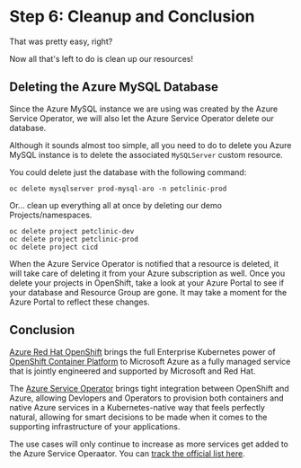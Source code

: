 # Step 6: Cleanup and Conclusion

That was pretty easy, right?

Now all that's left to do is clean up our resources!

## Deleting the Azure MySQL Database

Since the Azure MySQL instance we are using was created by the Azure Service Operator, we will also let the Azure Service Operator delete our database.

Although it sounds almost too simple, all you need to do to delete you Azure MySQL instance is to delete the associated `MySQLServer` custom resource.

You could delete just the database with the following command:

```
oc delete mysqlserver prod-mysql-aro -n petclinic-prod
```

Or... clean up everything all at once by deleting our demo Projects/namespaces.

```
oc delete project petclinic-dev
oc delete project petclinic-prod
oc delete project cicd
```

When the Azure Service Operator is notified that a resource is deleted, it will take care of deleting it from your Azure subscription as well.  Once you delete your projects in OpenShift, take a look at your Azure Portal to see if your database and Resource Group are gone.  It may take a moment for the Azure Portal to reflect these changes.

## Conclusion

[Azure Red Hat OpenShift](https://azure.microsoft.com/en-us/services/openshift/) brings the full Enterprise Kubernetes power of [OpenShift Container Platform](https://www.openshift.com) to Microsoft Azure as a fully managed service that is jointly engineered and supported by Microsoft and Red Hat.

The [Azure Service Operator](https://github.com/Azure/azure-service-operator) brings tight integration between OpenShift and Azure, allowing Devlopers and Operators to provision both containers and native Azure services in a Kubernetes-native way that feels perfectly natural, allowing for smart decisions to be made when it comes to the supporting infrastructure of your applications.

The use cases will only continue to increase as more services get added to the Azure Service Operaator.  You can [track the official list here](https://github.com/Azure/azure-service-operator#supported-azure-services).

